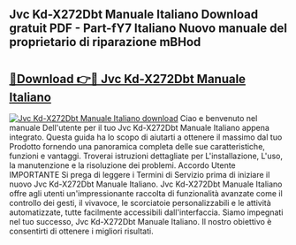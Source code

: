 ## Jvc Kd-X272Dbt Manuale Italiano Download gratuit PDF - Part-fY7 Italiano Nuovo manuale del proprietario di riparazione mBHod

# <h2><a href="http://dfginw5.blite.top/?on=Jvc+Kd-X272Dbt+Manuale+Italiano">🔗Download 👉🔴 Jvc Kd-X272Dbt Manuale Italiano</a></h2>

[![Jvc Kd-X272Dbt Manuale Italiano download](https://i.imgur.com/lujVjoI.png)](http://dfginw5.blite.top/?on=Jvc+Kd-X272Dbt+Manuale+Italiano)
Ciao e benvenuto nel manuale Dell'utente per il tuo Jvc Kd-X272Dbt Manuale Italiano appena integrato. Questa guida ha lo scopo di aiutarti a ottenere il massimo dal tuo Prodotto fornendo una panoramica completa delle sue caratteristiche, funzioni e vantaggi. Troverai istruzioni dettagliate per L'installazione, L'uso, la manutenzione e la risoluzione dei problemi. Accordo Utente IMPORTANTE Si prega di leggere i Termini di Servizio prima di iniziare il nuovo Jvc Kd-X272Dbt Manuale Italiano. Jvc Kd-X272Dbt Manuale Italiano offre agli utenti un'impressionante raccolta di funzionalità avanzate come il controllo dei gesti, il vivavoce, le scorciatoie personalizzabili e le attività automatizzate, tutte facilmente accessibili dall'interfaccia. Siamo impegnati nel tuo successo, Jvc Kd-X272Dbt Manuale Italiano. Il nostro obiettivo è consentirti di ottenere i migliori risultati.
